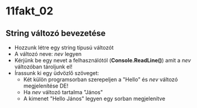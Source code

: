 # 11fakt_02
## String változó bevezetése
- Hozzunk létre egy string típusú változót
- A változó neve: *nev* legyen
- Kérjünk be egy nevet a felhasználótól (**Console.ReadLine()**) amit a *nev* változóban tároljunk el!
- Írassunk ki egy üdvözlő szöveget:
  - Két külön programsorban szerepeljen a "Hello" és *nev* változó megjelenítése DE!
  - Ha *nev* változó tartalma "János"
  - A kimenet "Hello János" legyen egy sorban megjelenítve
